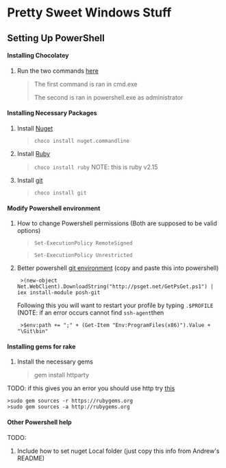 # Pretty Sweet Windows Stuff

## Setting Up PowerShell

#### Installing Chocolatey
1. Run the two commands [here](https://chocolatey.org/)
	>The first command is ran in cmd.exe
	>
	>The second is ran in powershell.exe as administrator
#### Installing Necessary Packages
1. Install [Nuget](https://chocolatey.org/packages/NuGet.CommandLine)
	>`choco install nuget.commandline`

2. Install [Ruby](https://chocolatey.org/packages/ruby)
	> `choco install ruby` NOTE: this is ruby v2.15
	
3. Install [git](https://chocolatey.org/packages/git)
	> `choco install git`

#### Modify Powershell environment
1. How to change Powershell permissions (Both are supposed to be valid options)
	>`Set-ExecutionPolicy RemoteSigned`
	
	>`Set-ExecutionPolicy Unrestricted`

2. Better powershell [git environment](https://github.com/dahlbyk/posh-git) (copy and paste this into powershell)

		>(new-object Net.WebClient).DownloadString("http://psget.net/GetPsGet.ps1") | iex install-module posh-git

	Following this you will want to restart your profile by typing `.$PROFILE` (NOTE: if an error occurs cannot find `ssh-agent`then

		>$env:path += ";" + (Get-Item "Env:ProgramFiles(x86)").Value + "\Git\bin"


#### Installing gems for rake
1. Install the necessary gems
	> gem install httparty

TODO: if this gives you an error you should use http try [this](http://stackoverflow.com/questions/19150017/ssl-error-when-installing-rubygems-unable-to-pull-data-from-https-rubygems-o)
		
	>sudo gem sources -r https://rubygems.org
	>sudo gem sources -a http://rubygems.org 

#### Other Powershell help

TODO:
1. Include how to set nuget Local folder (just copy this info from Andrew's README)
